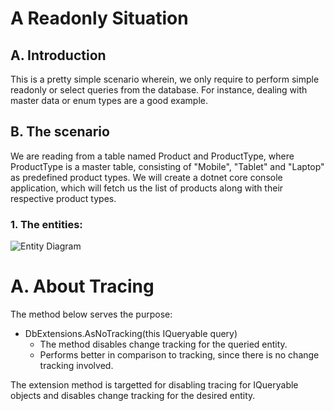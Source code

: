 # A Readonly Situation

## A. Introduction
This is a pretty simple scenario wherein, we only require to perform simple readonly or select queries from the database. For instance, dealing with master data or enum types are a good example.

## B. The scenario
We are reading from a table named Product and ProductType, where ProductType is a master table, consisting of "Mobile", "Tablet" and "Laptop" as predefined product types. We will create a dotnet core console application, which will fetch us the list of products along with their respective product types.
  ### 1. The entities:
  ![Entity Diagram](https://github.com/sid31988/LearningEfCore/blob/scenario/001-Readonly-Situation/A-Readonly-Scenario-ERD.png)

# A. About Tracing

The method below serves the purpose:
- DbExtensions.AsNoTracking(this IQueryable query)
  - The method disables change tracking for the queried entity.
  - Performs better in comparison to tracking, since there is no change tracking involved.

The extension method is targetted for disabling tracing for IQueryable objects and disables change tracking for the desired entity.
